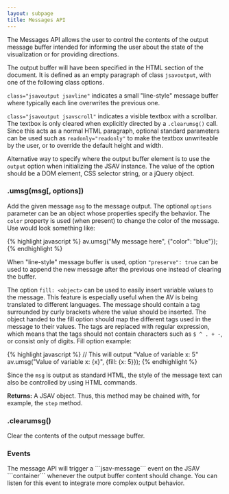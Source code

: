 ```yaml
---
layout: subpage
title: Messages API
---
```


The Messages API allows the user to control the contents of the output
message buffer intended for informing the user about the state of the
visualization or for providing directions.


The output buffer will have been specified in the HTML section of the
document. It is defined as an empty paragraph of class
```jsavoutput```, with one of the following class options.


```class="jsavoutput jsavline"``` indicates a small "line-style"
message buffer where typically each line overwrites the previous one.


```class="jsavoutput jsavscroll"``` indicates a visible textbox with a
scrollbar. The textbox is only cleared when explicitly directed by a
```.clearumsg()``` call.
Since this acts as a normal HTML paragraph,
optional standard parameters can be used such as
```readonly="readonly"``` to make 
the textbox unwriteable by the user, or to
override the default height and width.

Alternative way to specify where the output buffer element is to use the
```output``` option when initializing the JSAV instance. The value
of the option should be a DOM element, CSS selector string, or a jQuery object.

<h3 class="apimethod">.umsg(msg[, options])</h3>

Add the given message ```msg``` to the message
output. The optional ```options``` parameter
can be an object whose properties specify the
behavior. The ```color``` property is used (when
present) to change the color of the message.
Use would look something like:

{% highlight javascript %}
av.umsg("My message here", {"color": "blue"});
{% endhighlight %}

When "line-style" message buffer is used, option
```"preserve": true``` can be used to append the new message
after the previous one instead of clearing the buffer.

The  option ```fill: <object>``` can be used to easily insert variable values
to the message. This feature is especially useful when the AV is being
translated to different languages. The message should contain a tag surrounded
by curly brackets where the value should be inserted. The object handed to the
fill option should map the different tags used in the message to their values.
The tags are replaced with regular expression, which means that the tags should
not contain characters such as ```$ ^ . + -```, or consist only of digits.
Fill option example:

{% highlight javascript %}
// This will output "Value of variable x: 5"
av.umsg("Value of variable x: {x}", {fill: {x: 5}});
{% endhighlight %}

Since the
```msg``` is output as standard HTML, the style of
the message text can also be controlled by using HTML commands.



**Returns:** A JSAV object. Thus, this method may be chained with,
for example, the ```step``` method.



<h3 class="apimethod">.clearumsg()</h3>
Clear the contents of the output message buffer.

<h3 class="apimethod">Events</h3>
The message API will trigger a ```jsav-message``` event on the JSAV
  ```container``` whenever the output buffer content should change. You
  can listen for this event to integrate more complex output behavior.
